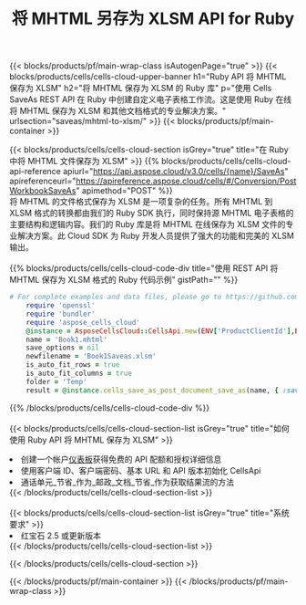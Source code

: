 ﻿---
title: 将 MHTML 另存为 XLSM API for Ruby
description: 用于 Microsoft Excel 和 OpenOffice Calc 的云 API 和 SDK。将电子表格转换为其他格式文件。
url: /zh/ruby/saveas/mhtml-to-xlsm/
---
{{< blocks/products/pf/main-wrap-class isAutogenPage="true" >}}
{{< blocks/products/cells/cells-cloud-upper-banner h1="Ruby API 将 MHTML 保存为 XLSM" h2="将 MHTML 保存为 XLSM 的 Ruby 库" p="使用 Cells SaveAs REST API 在 Ruby 中创建自定义电子表格工作流。这是使用 Ruby 在线将 MHTML 保存为 XLSM 和其他文档格式的专业解决方案。" urlsection="saveas/mhtml-to-xlsm/" >}}
{{< blocks/products/pf/main-container >}}

{{< blocks/products/cells/cells-cloud-section isGrey="true" title="在 Ruby 中将 MHTML 文件保存为 XLSM" >}}
{{% blocks/products/cells/cells-cloud-api-reference apiurl="https://api.aspose.cloud/v3.0/cells/{name}/SaveAs" apireferenceurl="https://apireference.aspose.cloud/cells/#/Conversion/PostWorkbookSaveAs" apimethod="POST" %}}
<br/>
将 MHTML 的文件格式保存为 XLSM 是一项复杂的任务。所有 MHTML 到 XLSM 格式的转换都由我们的 Ruby SDK 执行，同时保持源 MHTML 电子表格的主要结构和逻辑内容。我们的 Ruby 库是将 MHTML 在线保存为 XLSM 文件的专业解决方案。此 Cloud SDK 为 Ruby 开发人员提供了强大的功能和完美的 XLSM 输出。
<br/>
<br/>
{{% blocks/products/cells/cells-cloud-code-div title="使用 REST API 将 MHTML 保存为 XLSM 格式的 Ruby 代码示例" gistPath="" %}}
  
```ruby
# For complete examples and data files, please go to https://github.com/aspose-cells-cloud/aspose-cells-cloud-ruby/
    require 'openssl'
    require 'bundler'
    require 'aspose_cells_cloud'
    @instance = AsposeCellsCloud::CellsApi.new(ENV['ProductClientId'],ENV['ProductClientSecret'])
    name = 'Book1.mhtml'
    save_options = nil
    newfilename = 'Book1Saveas.xlsm'
    is_auto_fit_rows = true
    is_auto_fit_columns = true
    folder = 'Temp'
    result = @instance.cells_save_as_post_document_save_as(name, { :save_options=>save_options, :newfilename=>(folder+"/"+newfilename), :is_auto_fit_rows=>is_auto_fit_rows, :is_auto_fit_columns=>is_auto_fit_columns, :folder=>folder})
```
  
{{% /blocks/products/cells/cells-cloud-code-div %}}
<br/>
<br/>
{{< blocks/products/cells/cells-cloud-section-list isGrey="true" title="如何使用 Ruby API 将 MHTML 保存为 XLSM" >}}
<li>创建一个帐户<a href="https://dashboard.aspose.cloud/">仪表板</a>获得免费的 API 配额和授权详细信息</li>
<li>使用客户端 ID、客户端密码、基本 URL 和 API 版本初始化 CellsApi</li>
<li>通话单元_节省_作为_邮政_文档_节省_作为获取结果流的方法</li>
{{< /blocks/products/cells/cells-cloud-section-list >}}
<br/>
<br/>
{{< blocks/products/cells/cells-cloud-section-list isGrey="true" title="系统要求" >}}
<li>红宝石 2.5 或更新版本</li>
{{< /blocks/products/cells/cells-cloud-section-list >}}

{{< /blocks/products/cells/cells-cloud-section >}}

{{< /blocks/products/pf/main-container >}}
{{< /blocks/products/pf/main-wrap-class >}}
